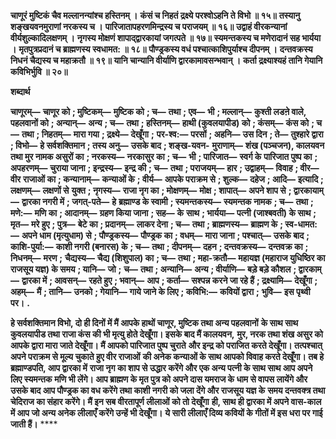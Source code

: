 **चाणूरं मुष्टिकं चैव मल्लानन्यांश्च हस्तिनम् ।** **कंसं च निहतं द्रक्ष्ये परश्वोऽहनि ते विभो ॥ १५॥** **तस्यानु शङ्खयवनमुराणां नरकस्य च ।** **पारिजातापहरणमिन्द्रस्य च पराजयम् ॥ १६॥** **उद्वाहं वीरकन्यानां वीर्यशुल्कादिलक्षणम् ।** **नृगस्य मोक्षणं शापाद्द्वारकायां जगत्पते ॥ १७॥** **स्यमन्तकस्य च मणेरादानं सह भार्यया ।** **मृतपुत्रप्रदानं च ब्राह्मणस्य स्वधामत: ॥ १८॥** **पौण्ड्रकस्य वधं पश्चात्काशिपुर्याश्च दीपनम् ।** **दन्तवक्रस्य निधनं चैद्यस्य च महाक्रतौ ॥ १९॥** **यानि चान्यानि वीर्याणि द्वारकामावसन्भवान् ।** **कर्ता द्रक्ष्याश्यहं तानि गेयानि कविभिर्भुवि ॥ २०॥** 

**शब्दार्थ** 

**चाणूरम्—** **चाणूर को** **; मुष्टिकम्—** **मुष्टिक को** **; च—** **तथा** **; एव—** **भी** **; मल्लान्—** **कुश्ती लडऩे वाले, पहलवानों को** **; अन्यान्—** **अन्य** **; च—** **तथा** **; हस्तिनम्—** **हाथी (कुवलयापीड) को** **; कंसम्—** **कंस को** **; च—** **तथा** **; निहतम्—** **मारा गया** **; द्रक्ष्ये—** **देखूँगा** **;** **पर-श्व:—** **परसों** **; अहनि—** **उस दिन** **; ते—** **तुश्हारे द्वारा** **; विभो—** **हे सर्वशक्तिमान** **; तस्य अनु—** **उसके बाद** **; शङ्ख-यवन-** **मुराणाम्—** **शंख (पञ्चजन), कालयवन तथा मुर नामक असुरों का** **; नरकस्य—** **नरकासुर का** **; च—** **भी** **; पारिजात—** **स्वर्ग के** **पारिजात पुष्प का** **; अपहरणम्—** **चुराया जाना** **; इन्द्रस्य—** **इन्द्र की** **; च—** **तथा** **; पराजयम्—** **हार** **; उद्वाहम्—** **विवाह** **; वीर—** **वीर** **राजाओं का** **; कन्यानाम्—** **कन्याओं के** **; वीर्य—** **आपके पराक्रम से** **; शुल्क—** **दहेज** **; आदि—** **इत्यादि** **; लक्षणम्—** **लक्षणों से** **युक्त** **; नृगस्य—** **राजा नृग का** **; मोक्षणम्—** **मोक्ष** **; शापात्—** **अपने शाप से** **; द्वारकायाम्—** **द्वारका नगरी में** **; जगत्-पते—** **हे** **ब्रह्माण्ड के स्वामी** **; स्यमन्तकस्य—** **स्यमन्तक नामक** **; च—** **तथा** **; मणे:—** **मणि का** **; आदानम्—** **ग्रहण किया जाना** **; सह—** **के** **साथ** **; भार्यया—** **पत्नी (जाश्बवती) के साथ** **; मृत—** **मरे हुए** **; पुत्र—** **बेटे का** **; प्रदानम्—** **लाकर देना** **; च—** **तथा** **; ब्राह्मणस्य—** **ब्राह्मण के** **; स्व-धामत:—** **अपने धाम (मृत्युधाम) से** **; पौण्ड्रकस्य—** **पौण्ड्रक का** **; वधम्—** **मारा जाना** **; पश्चात्—** **उसके बाद** **;** **काशि-पुर्या:—** **काशी नगरी (बनारस) के** **; च—** **तथा** **; दीपनम्—** **दहन** **; दन्तवक्रस्य—** **दन्तवक्र का** **; निधनम्—** **मरण** **;** **चैद्यस्य—** **चैद्य (शिशुपाल) का** **; च—** **तथा** **; महा-क्रतौ—** **महायज्ञ (महाराज युधिष्ठिर का राजसूय यज्ञ) के समय** **; यानि—** **जो** **;** **च—** **तथा** **; अन्यानि—** **अन्य** **; वीर्याणि—** **बड़े बड़े कौशल** **; द्वारकाम्—** **द्वारका में** **; आवसन्—** **रहते हुए** **; भवान्—** **आप** **; कर्ता—** **सश्पन्न करने जा रहे हैं** **; द्रक्ष्यामि—** **देखूँगा** **; अहम्—** **मैं** **; तानि—** **उनको** **; गेयानि—** **गाये जाने के लिए** **; कविभि:—** **कवियों द्वारा** **;** **भुवि—** **इस पृथ्वी पर।** **.** 

**हे सर्वशक्तिमान विभो, दो ही दिनों में मैं आपके हाथों चाणूर, मुष्टिक तथा अन्य पहलवानों** **के साथ साथ कुवलयापीड तथा राजा कंस की भी मृत्यु होते देखूँगा। इसके बाद मैं कालयवन,** **मुर, नरक तथा शंख असुर को आपके द्वारा मारा जाते देखूँगा। मैं आपको पारिजात पुष्प चुराते** **और इन्द्र को पराजित करते देखूँगा। तत्पश्चात् अपने पराक्रम से मूल्य चुकाते हुए वीर राजाओं** **की अनेक कन्याओं के साथ आपको विवाह करते देखूँगा। तब हे ब्रह्माण्डपति, आप द्वारका में** **राजा नृग का शाप से उद्धार करेंगे और एक अन्य पत्नी के साथ साथ आप अपने लिए स्यमन्तक** **मणि भी लेंगे। आप ब्राह्मण के मृत पुत्र को अपने दास यमराज के धाम से वापस लायेंगे और** **उसके बाद आप पौण्ड्रक का वध करेंगे तथा काशी नगरी को जला देंगे और राजसूय यज्ञ के** **समय दन्तवक्त्र तथा चेदिराज का संहार करेंगे। मैं इन सब वीरतापूर्ण लीलाओं को तो देखूँगा** **ही, साथ ही द्वारका में अपने वास-काल में आप जो अन्य अनेक लीलाएँ करेंगे उन्हें भी देखूँगा।** **ये सारी लीलाएँ दिव्य कवियों के गीतों में इस धरा पर गाई जाती हैं।** **** 